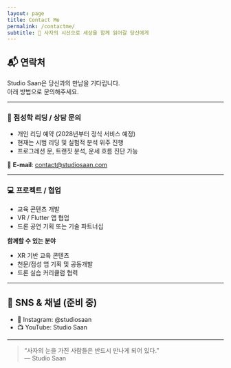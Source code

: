 ```yaml
---
layout: page
title: Contact Me
permalink: /contactme/
subtitle: 🦁 사자의 시선으로 세상을 함께 읽어갈 당신에게
---
```


## 📬 연락처

Studio Saan은 당신과의 만남을 기다립니다.  
아래 방법으로 문의해주세요.

---

### 🔮 점성학 리딩 / 상담 문의

- 개인 리딩 예약 (2028년부터 정식 서비스 예정)
- 현재는 시범 리딩 및 실험적 분석 위주 진행
- 프로그레션 문, 트랜짓 분석, 운세 흐름 진단 가능

📧 **E-mail**: [contact@studiosaan.com](mailto:contact@studiosaan.com)

---

### 💻 프로젝트 / 협업

- 교육 콘텐츠 개발
- VR / Flutter 앱 협업
- 드론 공연 기획 또는 기술 파트너십

**함께할 수 있는 분야**

- XR 기반 교육 콘텐츠
- 천문/점성 앱 기획 및 공동개발
- 드론 실습 커리큘럼 협력

---

## 📌 SNS & 채널 (준비 중)

- 🐾 Instagram: @studiosaan
- 📺 YouTube: Studio Saan

---

> “사자의 눈을 가진 사람들은 반드시 만나게 되어 있다.”  
> — Studio Saan
